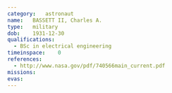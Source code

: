 ```yaml
---
category:	astronaut
name:	BASSETT II, Charles A.
type:	military
dob:	1931-12-30
qualifications:
  - BSc in electrical engineering
timeinspace:	0
references:
  - http://www.nasa.gov/pdf/740566main_current.pdf
missions:
evas:
---
```


